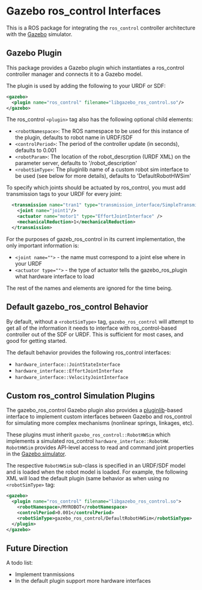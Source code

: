 # Gazebo ros_control Interfaces

This is a ROS package for integrating the `ros_control` controller architecture
with the [Gazebo](http://gazebosim.org/) simulator. 

## Gazebo Plugin

This package provides a Gazebo plugin which instantiates a ros_control
controller manager and connects it to a Gazebo model.

The plugin is used by adding the following to your URDF or SDF:

```xml
<gazebo>
  <plugin name="ros_control" filename="libgazebo_ros_control.so"/>
</gazebo>
```

The ros_control `<plugin>` tag also has the following optional child elements:
 * `<robotNamespace>`: The ROS namespace to be used for this instance of the plugin, defaults to robot name in URDF/SDF
 * `<controlPeriod>`: The period of the controller update (in seconds), defaults to 0.001
 * `<robotParam>`: The location of the robot_descrption (URDF XML) on the parameter server, defaults to '/robot_description'
 * `<robotSimType>`: The pluginlib name of a custom robot sim interface to be used (see below for more details), defaults to 'DefaultRobotHWSim'

To specify which joints should be actuated by ros_control, you must add transmission tags to your URDF for every joint:

```xml
  <transmission name="tran1" type="transmission_interface/SimpleTransmission">
    <joint name="joint1"/>
    <actuator name="motor1" type="EffortJointInterface" />
    <mechanicalReduction>1</mechanicalReduction>
  </transmission>
```

For the purposes of gazeb_ros_control in its current implementation, the only important information is:
 * `<joint name="">` - the name must correspond to a joint else where in your URDF
 * `<actuator type="">` - the type of actuator tells the gazebo_ros_plugin what hardware interface to load

The rest of the names and elements are ignored for the time being.

## Default gazebo_ros_control Behavior

By default, without a `<robotSimType>` tag, `gazebo_ros_control` will attempt
to get all of the information it needs to interface with ros_control-based
controller out of the SDF or URDF. This is sufficient for most cases, and good
for getting started.

The default behavior provides the following ros_control interfaces:
 * `hardware_interface::JointStateInterface`
 * `hardware_interface::EffortJointInterface`
 * `hardware_interface::VelocityJointInterface`

## Custom ros_control Simulation Plugins

The gazebo_ros_control Gazebo plugin also provides a
[pluginlib](http://www.ros.org/wiki/pluginlib)-based interface to implement
custom interfaces between Gazebo and ros_control for simulating more complex
mechanisms (nonlinear springs, linkages, etc).

These plugins must inherit `gazebo_ros_control::RobotHWSim` which implements a
simulated ros_control `hardware_interface::RobotHW`. `RobotHWSim` provides
API-level access to read and command joint properties in the [Gazebo
simulator](gazebosim.org).

The respective `RobotHWSim` sub-class is specified in an URDF/SDF model and is
loaded when the robot model is loaded. For example, the following XML will load
the default plugin (same behavior as when using no `<robotSimType>` tag:

```xml
<gazebo>
  <plugin name="ros_control" filename="libgazebo_ros_control.so">
    <robotNamespace>/MYROBOT</robotNamespace>
    <controlPeriod>0.001</controlPeriod>
    <robotSimType>gazebo_ros_control/DefaultRobotHWSim</robotSimType>
  </plugin>
</gazebo>
```

## Future Direction

A todo list:
 - Implement tranmissions
 - In the default plugin support more hardware interfaces
